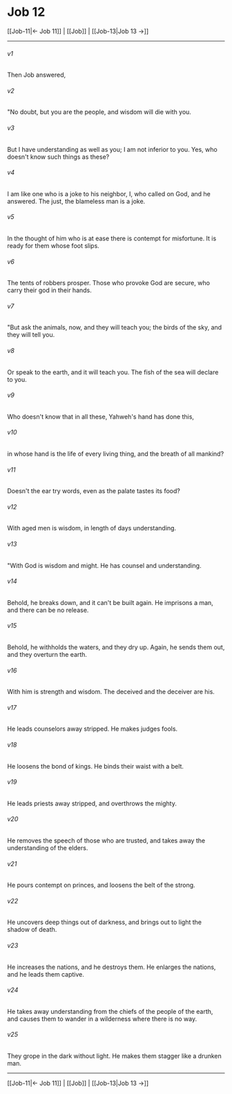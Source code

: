# Job 12

[[Job-11|← Job 11]] | [[Job]] | [[Job-13|Job 13 →]]
***



###### v1 
Then Job answered, 

###### v2 
"No doubt, but you are the people, and wisdom will die with you. 

###### v3 
But I have understanding as well as you; I am not inferior to you. Yes, who doesn't know such things as these? 

###### v4 
I am like one who is a joke to his neighbor, I, who called on God, and he answered. The just, the blameless man is a joke. 

###### v5 
In the thought of him who is at ease there is contempt for misfortune. It is ready for them whose foot slips. 

###### v6 
The tents of robbers prosper. Those who provoke God are secure, who carry their god in their hands. 

###### v7 
"But ask the animals, now, and they will teach you; the birds of the sky, and they will tell you. 

###### v8 
Or speak to the earth, and it will teach you. The fish of the sea will declare to you. 

###### v9 
Who doesn't know that in all these, Yahweh's hand has done this, 

###### v10 
in whose hand is the life of every living thing, and the breath of all mankind? 

###### v11 
Doesn't the ear try words, even as the palate tastes its food? 

###### v12 
With aged men is wisdom, in length of days understanding. 

###### v13 
"With God is wisdom and might. He has counsel and understanding. 

###### v14 
Behold, he breaks down, and it can't be built again. He imprisons a man, and there can be no release. 

###### v15 
Behold, he withholds the waters, and they dry up. Again, he sends them out, and they overturn the earth. 

###### v16 
With him is strength and wisdom. The deceived and the deceiver are his. 

###### v17 
He leads counselors away stripped. He makes judges fools. 

###### v18 
He loosens the bond of kings. He binds their waist with a belt. 

###### v19 
He leads priests away stripped, and overthrows the mighty. 

###### v20 
He removes the speech of those who are trusted, and takes away the understanding of the elders. 

###### v21 
He pours contempt on princes, and loosens the belt of the strong. 

###### v22 
He uncovers deep things out of darkness, and brings out to light the shadow of death. 

###### v23 
He increases the nations, and he destroys them. He enlarges the nations, and he leads them captive. 

###### v24 
He takes away understanding from the chiefs of the people of the earth, and causes them to wander in a wilderness where there is no way. 

###### v25 
They grope in the dark without light. He makes them stagger like a drunken man.

***
[[Job-11|← Job 11]] | [[Job]] | [[Job-13|Job 13 →]]
